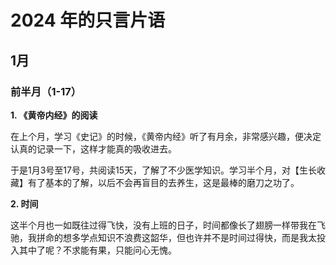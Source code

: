 # 2024 年的只言片语

## 1月

### 前半月（1-17）

**1. 《黄帝内经》的阅读**

在上个月，学习《史记》的时候，《黄帝内经》听了有月余，非常感兴趣，便决定认真的记录一下，这样才能真的吸收进去。

于是1月3号至17号，共阅读15天，了解了不少医学知识。学习半个月，对【生长收藏】有了基本的了解，以后不会再盲目的去养生，这是最棒的磨刀之功了。

**2. 时间**

这半个月也一如既往过得飞快，没有上班的日子，时间都像长了翅膀一样带我在飞驰，我拼命的想多学点知识不浪费这韶华，但也许并不是时间过得快，而是我太投入其中了呢？不求能有果，只能问心无愧。
